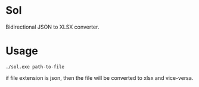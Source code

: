 # Sol
Bidirectional JSON to XLSX converter.

# Usage

`./sol.exe path-to-file`

if file extension is json, then the file will be converted to xlsx and vice-versa.
